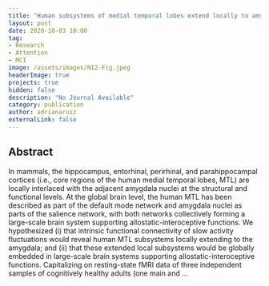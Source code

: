 ```yaml
---
title: "Human subsystems of medial temporal lobes extend locally to amygdala nuclei and globally to an allostatic-interoceptive system"
layout: post
date: 2020-10-03 10:00
tag: 
- Research
- Attention
- MCI
image: /assets/images/NI2-Fig.jpeg
headerImage: true
projects: true
hidden: false
description: "No Journal Available"
category: publication
author: adrianaruiz
externalLink: false
---
```


## Abstract
In mammals, the hippocampus, entorhinal, perirhinal, and parahippocampal cortices (i.e., core regions of the human medial temporal lobes, MTL) are locally interlaced with the adjacent amygdala nuclei at the structural and functional levels. At the global brain level, the human MTL has been described as part of the default mode network and amygdala nuclei as parts of the salience network, with both networks collectively forming a large-scale brain system supporting allostatic-interoceptive functions. We hypothesized (i) that intrinsic functional connectivity of slow activity fluctuations would reveal human MTL subsystems locally extending to the amygdala; and (ii) that these extended local subsystems would be globally embedded in large-scale brain systems supporting allostatic-interoceptive functions. Capitalizing on resting-state fMRI data of three independent samples of cognitively healthy adults (one main and …
